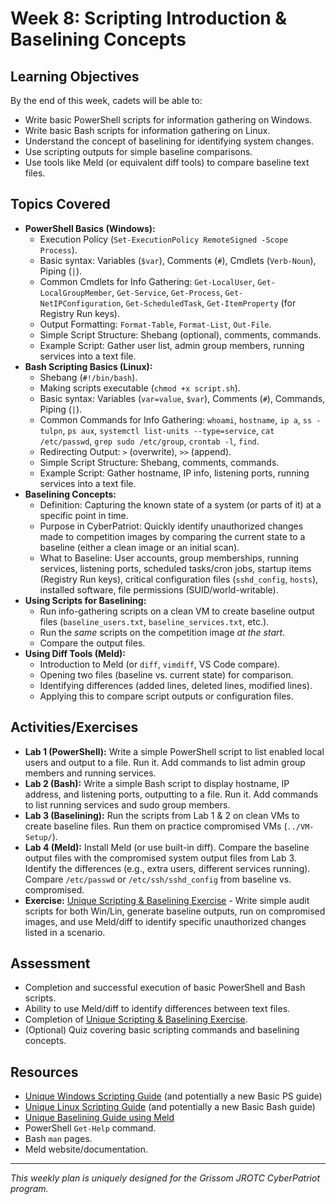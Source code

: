 # Week 8: Scripting Introduction & Baselining Concepts

## Learning Objectives

By the end of this week, cadets will be able to:
-   Write basic PowerShell scripts for information gathering on Windows.
-   Write basic Bash scripts for information gathering on Linux.
-   Understand the concept of baselining for identifying system changes.
-   Use scripting outputs for simple baseline comparisons.
-   Use tools like Meld (or equivalent diff tools) to compare baseline text files.

## Topics Covered

-   **PowerShell Basics (Windows):**
    -   Execution Policy (`Set-ExecutionPolicy RemoteSigned -Scope Process`).
    -   Basic syntax: Variables (`$var`), Comments (`#`), Cmdlets (`Verb-Noun`), Piping (`|`).
    -   Common Cmdlets for Info Gathering: `Get-LocalUser`, `Get-LocalGroupMember`, `Get-Service`, `Get-Process`, `Get-NetIPConfiguration`, `Get-ScheduledTask`, `Get-ItemProperty` (for Registry Run keys).
    -   Output Formatting: `Format-Table`, `Format-List`, `Out-File`.
    -   Simple Script Structure: Shebang (optional), comments, commands.
    -   Example Script: Gather user list, admin group members, running services into a text file.
-   **Bash Scripting Basics (Linux):**
    -   Shebang (`#!/bin/bash`).
    -   Making scripts executable (`chmod +x script.sh`).
    -   Basic syntax: Variables (`var=value`, `$var`), Comments (`#`), Commands, Piping (`|`).
    -   Common Commands for Info Gathering: `whoami`, `hostname`, `ip a`, `ss -tulpn`, `ps aux`, `systemctl list-units --type=service`, `cat /etc/passwd`, `grep sudo /etc/group`, `crontab -l`, `find`.
    -   Redirecting Output: `>` (overwrite), `>>` (append).
    -   Simple Script Structure: Shebang, comments, commands.
    -   Example Script: Gather hostname, IP info, listening ports, running services into a text file.
-   **Baselining Concepts:**
    -   Definition: Capturing the known state of a system (or parts of it) at a specific point in time.
    -   Purpose in CyberPatriot: Quickly identify unauthorized changes made to competition images by comparing the current state to a baseline (either a clean image or an initial scan).
    -   What to Baseline: User accounts, group memberships, running services, listening ports, scheduled tasks/cron jobs, startup items (Registry Run keys), critical configuration files (`sshd_config`, `hosts`), installed software, file permissions (SUID/world-writable).
-   **Using Scripts for Baselining:**
    -   Run info-gathering scripts on a clean VM to create baseline output files (`baseline_users.txt`, `baseline_services.txt`, etc.).
    -   Run the *same* scripts on the competition image *at the start*.
    -   Compare the output files.
-   **Using Diff Tools (Meld):**
    -   Introduction to Meld (or `diff`, `vimdiff`, VS Code compare).
    -   Opening two files (baseline vs. current state) for comparison.
    -   Identifying differences (added lines, deleted lines, modified lines).
    -   Applying this to compare script outputs or configuration files.

## Activities/Exercises

-   **Lab 1 (PowerShell):** Write a simple PowerShell script to list enabled local users and output to a file. Run it. Add commands to list admin group members and running services.
-   **Lab 2 (Bash):** Write a simple Bash script to display hostname, IP address, and listening ports, outputting to a file. Run it. Add commands to list running services and sudo group members.
-   **Lab 3 (Baselining):** Run the scripts from Lab 1 & 2 on clean VMs to create baseline files. Run them on practice compromised VMs (`../VM-Setup/`).
-   **Lab 4 (Meld):** Install Meld (or use built-in diff). Compare the baseline output files with the compromised system output files from Lab 3. Identify the differences (e.g., extra users, different services running). Compare `/etc/passwd` or `/etc/ssh/sshd_config` from baseline vs. compromised.
-   **Exercise:** [Unique Scripting & Baselining Exercise](../Exercises/Cross-Platform/Scripting_Baselining/README.md) - Write simple audit scripts for both Win/Lin, generate baseline outputs, run on compromised images, and use Meld/diff to identify specific unauthorized changes listed in a scenario.

## Assessment

-   Completion and successful execution of basic PowerShell and Bash scripts.
-   Ability to use Meld/diff to identify differences between text files.
-   Completion of [Unique Scripting & Baselining Exercise](../Exercises/Cross-Platform/Scripting_Baselining/README.md).
-   (Optional) Quiz covering basic scripting commands and baselining concepts.

## Resources

-   [Unique Windows Scripting Guide](../Windows/Scripts/README.md) (and potentially a new Basic PS guide)
-   [Unique Linux Scripting Guide](../Linux/Scripts/README.md) (and potentially a new Basic Bash guide)
-   [Unique Baselining Guide using Meld](../Meld/README.md)
-   PowerShell `Get-Help` command.
-   Bash `man` pages.
-   Meld website/documentation.

---
*This weekly plan is uniquely designed for the Grissom JROTC CyberPatriot program.*
